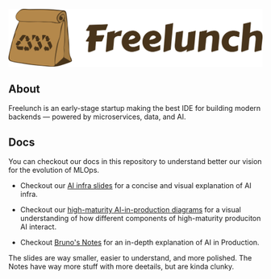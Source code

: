 ![](logo_freelunch_with_name.png)

## About

Freelunch is an early-stage startup making the best IDE for building modern backends — powered by microservices, data, and AI.

## Docs

You can checkout our docs in this repository to understand better our vision for the evolution of MLOps.

- Checkout our [AI infra slides](https://docs.google.com/presentation/d/1fK-ynj6WEG8cIYW3uvg-boNlKQ8-Oevo/edit?usp=sharing&ouid=103939938195747162766&rtpof=true&sd=true) for a concise and visual explanation of AI infra.

- Checkout our [high-maturity AI-in-production diagrams](https://excalidraw.com/#json=HIP3BwjNGdeD6a55m5vfA,dtFvst72qyAUUnElHeAUZg) for a visual understanding of how different components of high-maturity produciton AI interact.

- Checkout [Bruno's Notes](brunos_notes.md) for an in-depth explanation of AI in Production.

The slides are way smaller, easier to understand, and more polished. The Notes have way more stuff with more deetails, but are kinda clunky.
